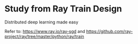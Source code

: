 # Study from Ray Train Design
Distributed deep learning made easy

Refer to: https://www.ray.io/ray-sgd and https://github.com/ray-project/ray/tree/master/python/ray/train